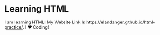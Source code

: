 # Learning HTML
I am learning HTML! My Website Link Is https://elandanger.github.io/html-practice/. I :heart: Coding!
